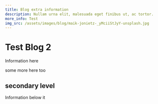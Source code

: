 ```yaml
---
title: Blog extra information
description: Nullam urna elit, malesuada eget finibus ut, ac tortor.
more_info: Test
img_src: /assets/images/blog/maik-jonietz-_yMciiStJyY-unsplash.jpg
---
```


# Test Blog 2

Information here

some more here too

## secondary level

Information below it
